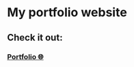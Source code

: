 # My portfolio website
## Check it out:
### <a href="https://abdelilahdahdahi.github.io/portfolio/" target="_blank">Portfolio 🌐</a>
